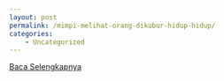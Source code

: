 ```yaml
---
layout: post
permalink: /mimpi-melihat-orang-dikubur-hidup-hidup/
categories:
    - Uncategorized
---
```


[Baca Selengkapnya](/05)